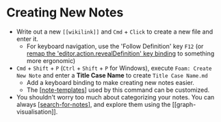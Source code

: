 # Creating New Notes

- Write out a new `[[wikilink]]` and `Cmd` + `Click` to create a new file and enter it.
  - For keyboard navigation, use the 'Follow Definition' key `F12` (or [remap the 'editor.action.revealDefinition' key binding](https://code.visualstudio.com/docs/getstarted/keybindings) to something more ergonomic)
- `Cmd` + `Shift` + `P` (`Ctrl` + `Shift` + `P` for Windows), execute `Foam: Create New Note` and enter a **Title Case Name** to create `Title Case Name.md`
  - Add a keyboard binding to make creating new notes easier.
  - The [[note-templates]] used by this command can be customized.
- You shouldn't worry too much about categorizing your notes. You can always [[search-for-notes]], and explore them using the [[graph-visualisation]].

[//begin]: # "Autogenerated link references for markdown compatibility"
[note-templates]: ../features/note-templates.md "Note Templates"
[search-for-notes]: ../recipes/search-for-notes.md "Search for Notes"
[//end]: # "Autogenerated link references"
